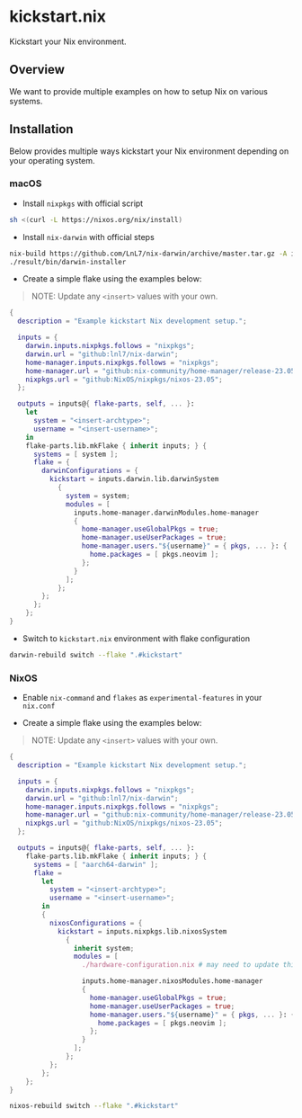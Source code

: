 # kickstart.nix
Kickstart your Nix environment.

## Overview

We want to provide multiple examples on how to setup Nix on various systems.

## Installation

Below provides multiple ways kickstart your Nix environment depending on your operating system.

### macOS

- Install `nixpkgs` with official script

```bash
sh <(curl -L https://nixos.org/nix/install)
```

- Install `nix-darwin` with official steps

```bash
nix-build https://github.com/LnL7/nix-darwin/archive/master.tar.gz -A installer
./result/bin/darwin-installer
```

- Create a simple flake using the examples below:

> NOTE: Update any `<insert>` values with your own.

```nix
{
  description = "Example kickstart Nix development setup.";

  inputs = {
    darwin.inputs.nixpkgs.follows = "nixpkgs";
    darwin.url = "github:lnl7/nix-darwin";
    home-manager.inputs.nixpkgs.follows = "nixpkgs";
    home-manager.url = "github:nix-community/home-manager/release-23.05";
    nixpkgs.url = "github:NixOS/nixpkgs/nixos-23.05";
  };

  outputs = inputs@{ flake-parts, self, ... }:
    let
      system = "<insert-archtype>";
      username = "<insert-username>";
    in
    flake-parts.lib.mkFlake { inherit inputs; } {
      systems = [ system ];
      flake = {
        darwinConfigurations = {
          kickstart = inputs.darwin.lib.darwinSystem
            {
              system = system;
              modules = [
                inputs.home-manager.darwinModules.home-manager
                {
                  home-manager.useGlobalPkgs = true;
                  home-manager.useUserPackages = true;
                  home-manager.users."${username}" = { pkgs, ... }: {
                    home.packages = [ pkgs.neovim ];
                  };
                }
              ];
            };
        };
      };
    };
}
```

- Switch to `kickstart.nix` environment with flake configuration

```bash
darwin-rebuild switch --flake ".#kickstart"
```

### NixOS

- Enable `nix-command` and `flakes` as `experimental-features` in your `nix.conf`

- Create a simple flake using the examples below:

> NOTE: Update any `<insert>` values with your own.

```nix
{
  description = "Example kickstart Nix development setup.";

  inputs = {
    darwin.inputs.nixpkgs.follows = "nixpkgs";
    darwin.url = "github:lnl7/nix-darwin";
    home-manager.inputs.nixpkgs.follows = "nixpkgs";
    home-manager.url = "github:nix-community/home-manager/release-23.05";
    nixpkgs.url = "github:NixOS/nixpkgs/nixos-23.05";
  };

  outputs = inputs@{ flake-parts, self, ... }:
    flake-parts.lib.mkFlake { inherit inputs; } {
      systems = [ "aarch64-darwin" ];
      flake =
        let
          system = "<insert-archtype>";
          username = "<insert-username>";
        in
        {
          nixosConfigurations = {
            kickstart = inputs.nixpkgs.lib.nixosSystem
              {
                inherit system;
                modules = [
                  ./hardware-configuration.nix # may need to update this path

                  inputs.home-manager.nixosModules.home-manager
                  {
                    home-manager.useGlobalPkgs = true;
                    home-manager.useUserPackages = true;
                    home-manager.users."${username}" = { pkgs, ... }: {
                      home.packages = [ pkgs.neovim ];
                    };
                  }
                ];
              };
          };
        };
    };
}
```

```bash
nixos-rebuild switch --flake ".#kickstart"
```
